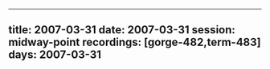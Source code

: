 
---
title: 2007-03-31
date:  2007-03-31
session: midway-point
recordings: [gorge-482,term-483]
days: 2007-03-31
---
